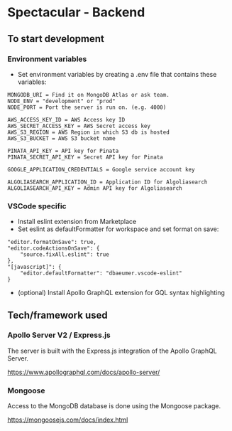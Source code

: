 # Spectacular - Backend

## To start development

### Environment variables

- Set environment variables by creating a .env file that contains these variables:

```
MONGODB_URI = Find it on MongoDB Atlas or ask team.
NODE_ENV = "development" or "prod"
NODE_PORT = Port the server is run on. (e.g. 4000)

AWS_ACCESS_KEY_ID = AWS Access key ID
AWS_SECRET_ACCESS_KEY = AWS Secret access key
AWS_S3_REGION = AWS Region in which S3 db is hosted
AWS_S3_BUCKET = AWS S3 bucket name

PINATA_API_KEY = API key for Pinata
PINATA_SECRET_API_KEY = Secret API key for Pinata

GOOGLE_APPLICATION_CREDENTIALS = Google service account key

ALGOLIASEARCH_APPLICATION_ID = Application ID for Algoliasearch
ALGOLIASEARCH_API_KEY = Admin API key for Algoliasearch
```

### VSCode specific

- Install eslint extension from Marketplace
- Set eslint as defaultFormatter for workspace and set format on save:

```
"editor.formatOnSave": true,
"editor.codeActionsOnSave": {
    "source.fixAll.eslint": true
},
"[javascript]": {
    "editor.defaultFormatter": "dbaeumer.vscode-eslint"
}

```

- (optional) Install Apollo GraphQL extension for GQL syntax highlighting

## Tech/framework used

### Apollo Server V2 / Express.js
The server is built with the Express.js integration of the Apollo GraphQL Server.

https://www.apollographql.com/docs/apollo-server/

### Mongoose
Access to the MongoDB database is done using the Mongoose package.

https://mongoosejs.com/docs/index.html

